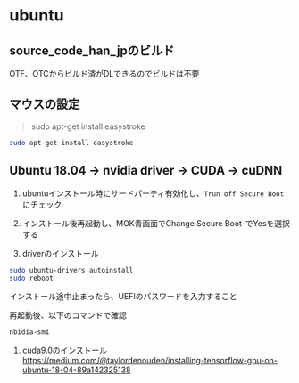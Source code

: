 # ubuntu #

## source_code_han_jpのビルド ##
OTF、OTCからビルド済がDLできるのでビルドは不要

## マウスの設定 ##

>sudo apt-get install easystroke

```bash
sudo apt-get install easystroke
```
## Ubuntu 18.04 -> nvidia driver -> CUDA -> cuDNN ##

1. ubuntuインストール時にサードパーティ有効化し、`Trun off Secure Boot`にチェック

1. インストール後再起動し、MOK青画面でChange Secure Boot-でYesを選択する

1. driverのインストール

  ```bash 
  sudo ubuntu-drivers autoinstall
  sudo reboot
  ```
  インストール途中止まったら、UEFIのパスワードを入力すること

  再起動後、以下のコマンドで確認

  ```bash
  nbidia-smi
  ```

1. cuda9.0のインストール
 https://medium.com/@taylordenouden/installing-tensorflow-gpu-on-ubuntu-18-04-89a142325138
